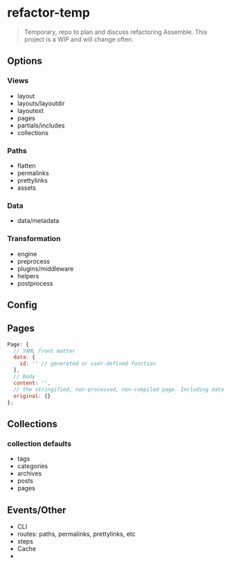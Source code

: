 # refactor-temp

> Temporary, repo to plan and discuss refactoring Assemble. This project is a WIP and will change often.


## Options

### Views
* layout
* layouts/layoutdir
* layoutext
* pages
* partials/includes
* collections


### Paths
* flatten
* permalinks
* prettylinks
* assets


### Data
* data/metadata


### Transformation
* engine
* preprocess
* plugins/middleware
* helpers
* postprocess



## Config





## Pages

```js
Page: {
  // YAML front matter
  data: {
    id: '' // generated or user-defined function
  },
  // Body
  content: '',
  // the stringified, non-processed, non-compiled page. Including data and content.
  original: {}
};
```


## Collections
### collection defaults

* tags
* categories
* archives
* posts
* pages





## Events/Other
* CLI
* routes: paths, permalinks, prettylinks, etc
* steps
* Cache
*